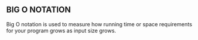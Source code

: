 ## BIG O NOTATION
Big O notation is used to measure how running time or space requirements for your program grows as input size grows.

